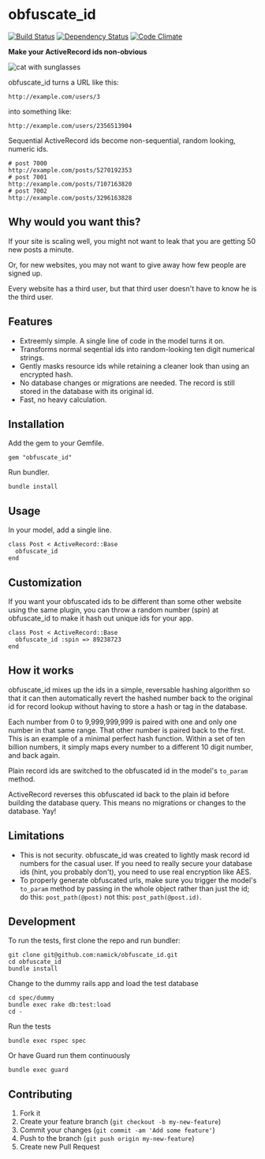 # obfuscate_id
[![Build Status](https://secure.travis-ci.org/namick/obfuscate_id.png)](http://travis-ci.org/namick/obfuscate_id) [![Dependency Status](https://gemnasium.com/namick/obfuscate_id.png)](https://gemnasium.com/namick/obfuscate_id) [![Code Climate](https://codeclimate.com/github/namick/obfuscate_id.png)](https://codeclimate.com/github/namick/obfuscate_id)

**Make your ActiveRecord ids non-obvious**

![cat with sunglasses](http://i.imgur.com/kYOtUll.jpg)


obfuscate_id turns a URL like this:

    http://example.com/users/3

into something like:

    http://example.com/users/2356513904
    
Sequential ActiveRecord ids become non-sequential, random looking, numeric ids.

    # post 7000
    http://example.com/posts/5270192353
    # post 7001
    http://example.com/posts/7107163820
    # post 7002
    http://example.com/posts/3296163828
       
## Why would you want this?

If your site is scaling well, you might not want to leak that you are getting 50 new posts a minute.

Or, for new websites, you may not want to give away how few people are signed up.

Every website has a third user, but that third user doesn't have to know he is the third user.

## Features

* Extreemly simple. A single line of code in the model turns it on.
* Transforms normal seqential ids into random-looking ten digit numerical strings.
* Gently masks resource ids while retaining a cleaner look than using an encrypted hash.
* No database changes or migrations are needed.  The record is still stored in the database with its original id.
* Fast, no heavy calculation.


## Installation

Add the gem to your Gemfile.

    gem "obfuscate_id"

Run bundler.

    bundle install

## Usage

In your model, add a single line.  

    class Post < ActiveRecord::Base
      obfuscate_id
    end

## Customization

If you want your obfuscated ids to be different than some other website using the same plugin, you can throw a random number (spin) at obfuscate_id to make it hash out unique ids for your app.

    class Post < ActiveRecord::Base
      obfuscate_id :spin => 89238723
    end

## How it works

obfuscate_id mixes up the ids in a simple, reversable hashing algorithm so that it can then automatically revert the hashed number back to the original id for record lookup without having to store a hash or tag in the database.

Each number from 0 to 9,999,999,999 is paired with one and only one number in that same range.  That other number is paired back to the first.  This is an example of a minimal perfect hash function.   Within a set of ten billion numbers, it simply maps every number to a different 10 digit number, and back again.

Plain record ids are switched to the obfuscated id in the model's `to_param` method.

ActiveRecord reverses this obfuscated id back to the plain id before building the database query. This means no migrations or changes to the database.  Yay!

## Limitations

* This is not security.  obfuscate_id was created to lightly mask record id numbers for the casual user.  If you need to really secure your database ids (hint, you probably don't), you need to use real encryption like AES.
* To properly generate obfuscated urls, make sure you trigger the model's `to_param` method by passing in the whole object rather than just the id; do this: `post_path(@post)` not this: `post_path(@post.id)`.

## Development

To run the tests, first clone the repo and run bundler:

    git clone git@github.com:namick/obfuscate_id.git
    cd obfuscate_id
    bundle install

Change to the dummy rails app and load the test database

    cd spec/dummy
    bundle exec rake db:test:load
    cd -

Run the tests

    bundle exec rspec spec

Or have Guard run them continuously

    bundle exec guard

## Contributing

1. Fork it
2. Create your feature branch (`git checkout -b my-new-feature`)
3. Commit your changes (`git commit -am 'Add some feature'`)
4. Push to the branch (`git push origin my-new-feature`)
5. Create new Pull Request
